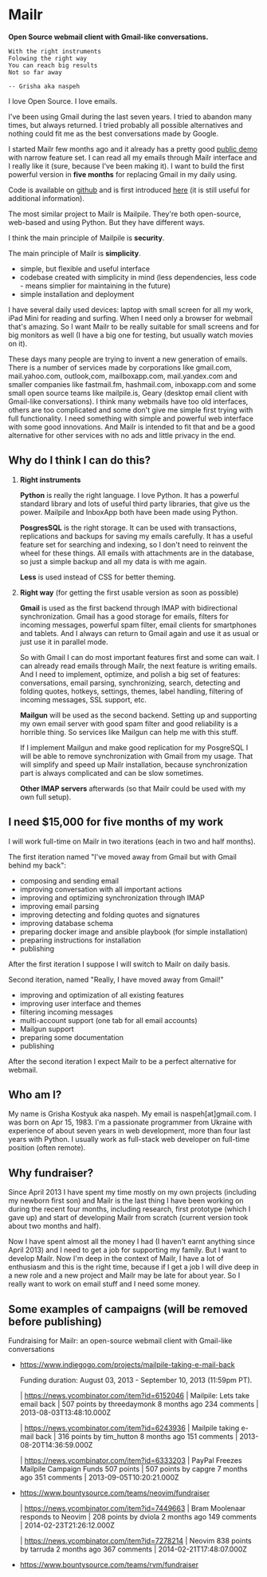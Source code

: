 Mailr
=====
**Open Source webmail client with Gmail-like conversations.**

    With the right instruments
    Folowing the right way
    You can reach big results
    Not so far away

    -- Grisha aka naspeh

I love Open Source. I love emails.

I've been using Gmail during the last seven years. I tried to abandon many times, but always returned. I tried probably all possible alternatives and nothing could fit me as the best conversations made by Google.

I started Mailr few months ago and it already has a pretty good [public demo][__] with narrow feature set. I can read all my emails through Mailr interface and I really like it (sure, because I've been making it). I want to build the first powerful version in **five months** for replacing Gmail in my daily using.

[__]: http://mail.pusto.org

Code is available on [github][1] and is first introduced [here][2] (it is still useful for additional information).

[1]: https://github.com/naspeh/mailr
[2]: http://pusto.org/en/mailr/

The most similar project to Mailr is Mailpile. They're both open-source, web-based and using Python. But they have different ways.

I think the main principle of Mailpile is **security**.

The main principle of Mailr is **simplicity**.

 - simple, but flexible and useful interface
 - codebase created with simplicity in mind (less dependencies, less code - means simplier    for maintaining in the future)
 - simple installation and deployment

I have several daily used devices: laptop with small screen for all my work, iPad Mini for reading and surfing. When I need only a browser for webmail that's amazing. So I want Mailr to be really suitable for small screens and for big monitors as well (I have a big one for testing, but usually watch movies on it).

These days many people are trying to invent a new generation of emails. There is a number of services made by corporations like gmail.com, mail.yahoo.com, outlook,com, mailboxapp.com, mail.yandex.com and smaller companies like fastmail.fm, hashmail.com, inboxapp.com and some small open source teams like mailpile.is, Geary (desktop email client with Gmail-like conversations). I think many webmails have too old interfaces, others are too complicated and some don't give me simple first trying with full functionality. I need something with simple and powerful web interface with some good innovations. And Mailr is intended to fit that and be a good alternative for other services with no ads and little privacy in the end.

Why do I think I can do this?
-----------------------------
1. **Right instruments**

   **Python** is really the right language. I love Python. It has a powerful standard    library and lots of useful third party libraries, that give us the power. Mailpile and    InboxApp both have been made using Python.

   **PosgresSQL** is the right storage. It can be used with transactions, replications and    backups for saving my emails carefully. It has a useful feature set for searching and    indexing, so I don't need to reinvent the wheel for these things. All emails with    attachments are in the database, so just a simple backup and all my data is with me    again.

   **Less** is used instead of CSS for better theming.

2. **Right way** (for getting the first usable version as soon as possible)

   **Gmail** is used as the first backend through IMAP with bidirectional synchronization. Gmail has a good storage for emails, filters for incoming messages, powerful spam    filter, email clients for smartphones and tablets. And I always can return to Gmail    again and use it as usual or just use it in parallel mode.

   So with Gmail I can do most important features first and some can wait. I can already read emails through Mailr, the next feature is writing emails. And I need to implement,    optimize, and polish a big set of features: conversations, email parsing,    synchronizing, search, detecting and folding quotes, hotkeys, settings, themes, label    handling, filtering of incoming messages, SSL support, etc.

   **Mailgun** will be used as the second backend. Setting up and supporting my own email    server with good spam filter and good reliability is a horrible thing. So services like    Mailgun can help me with this stuff.

   If I implement Mailgun and make good replication for my PosgreSQL I will be able to    remove synchronization with Gmail from my usage. That will simplify and speed up Mailr    installation, because synchronization part is always complicated and can be slow    sometimes.

   **Other IMAP servers** afterwards (so that Mailr could be used with my own full setup).

I need $15,000 for five months of my work
-----------------------------------------
I will work full-time on Mailr in two iterations (each in two and half months).

The first iteration named "I've moved away from Gmail but with Gmail behind my back":

 - composing and sending email
 - improving conversation with all important actions
 - improving and optimizing synchronization through IMAP
 - improving email parsing
 - improving detecting and folding quotes and signatures
 - improving database schema
 - preparing docker image and ansible playbook (for simple installation)
 - preparing instructions for installation
 - publishing

After the first iteration I suppose I will switch to Mailr on daily basis.

Second iteration, named "Really, I have moved away from Gmail!"

 - improving and optimization of all existing features
 - improving user interface and themes
 - filtering incoming messages
 - multi-account support (one tab for all email accounts)
 - Mailgun support
 - preparing some documentation
 - publishing

After the second iteration I expect Mailr to be a perfect alternative for webmail.

Who am I?
---------
My name is Grisha Kostyuk aka naspeh. My email is naspeh[at]gmail.com. I was born on Apr 15, 1983. I'm a passionate programmer from Ukraine with experience of about seven years in web development, more than four last years with Python. I usually work as full-stack web developer on full-time position (often remote).

Why fundraiser?
---------------
Since April 2013 I have spent my time mostly on my own projects (including my newborn first son) and Mailr is the last thing I have been working on during the recent four months, including research, first prototype (which I gave up) and start of developing Mailr from scratch (current version took about two months and half).

Now I have spent almost all the money I had (I haven't earnt anything since April 2013) and I need to get a job for supporting my family. But I want to develop Mailr. Now I'm deep in the context of Mailr, I have a lot of enthusiasm and this is the right time, because if I get a job I will dive deep in a new role and a new project and Mailr may be late for about year. So I really want to work on email stuff and I need some money.

Some examples of campaigns (will be removed before publishing)
--------------------------------------------------------------
Fundraising for Mailr: an open-source webmail client with Gmail-like conversations

- https://www.indiegogo.com/projects/mailpile-taking-e-mail-back

  Funding duration: August 03, 2013 - September 10, 2013 (11:59pm PT).

  | https://news.ycombinator.com/item?id=6152046
  | Mailpile: Lets take email back
  | 507 points by threedaymonk 8 months ago 234 comments
  | 2013-08-03T13:48:10.000Z

  | https://news.ycombinator.com/item?id=6243936
  | Mailpile taking e-mail back
  | 316 points by tim_hutton 8 months ago 151 comments
  | 2013-08-20T14:36:59.000Z

  | https://news.ycombinator.com/item?id=6333203
  | PayPal Freezes Mailpile Campaign Funds 507 points
  | 507 points by capgre 7 months ago 351 comments
  | 2013-09-05T10:20:21.000Z

- https://www.bountysource.com/teams/neovim/fundraiser

  | https://news.ycombinator.com/item?id=7449663
  | Bram Moolenaar responds to Neovim
  | 208 points by dviola 2 months ago 149 comments
  | 2014-02-23T21:26:12.000Z

  | https://news.ycombinator.com/item?id=7278214
  | Neovim  838 points by tarruda 2 months ago 367 comments
  | 2014-02-21T17:48:07.000Z

- https://www.bountysource.com/teams/rvm/fundraiser
